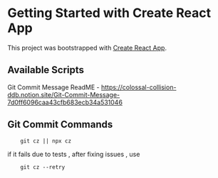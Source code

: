 # Getting Started with Create React App

This project was bootstrapped with [Create React App](https://github.com/facebook/create-react-app).

## Available Scripts

Git Commit Message ReadME - https://colossal-collision-ddb.notion.site/Git-Commit-Message-7d0ff6096caa43cfb683ecb34a531046

## Git Commit Commands

```
    git cz || npx cz
```

if it fails due to tests , after fixing issues , use

```
    git cz --retry
```
